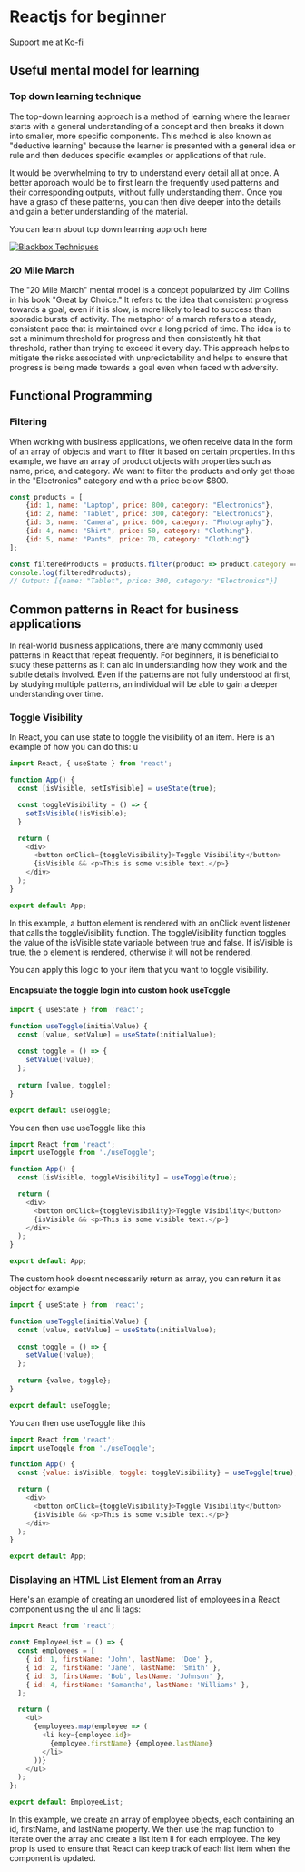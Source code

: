 # Reactjs for beginner

Support me at [Ko-fi](https://ko-fi.com/secretbasex)

## Useful mental model for learning

### Top down learning technique

The top-down learning approach is a method of learning where the learner starts with a general understanding of a concept and then breaks it down into smaller, more specific components. This method is also known as "deductive learning" because the learner is presented with a general idea or rule and then deduces specific examples or applications of that rule.

It would be overwhelming to try to understand every detail all at once. A better approach would be to first learn the frequently used patterns and their corresponding outputs, without fully understanding them. Once you have a grasp of these patterns, you can then dive deeper into the details and gain a better understanding of the material.

You can learn about top down learning approch here

[![Blackbox Techniques](https://img.youtube.com/vi/RDzsrmMl48I/0.jpg)](https://www.youtube.com/watch?v=RDzsrmMl48I)

### 20 Mile March

The "20 Mile March" mental model is a concept popularized by Jim Collins in his book "Great by Choice." It refers to the idea that consistent progress towards a goal, even if it is slow, is more likely to lead to success than sporadic bursts of activity. The metaphor of a march refers to a steady, consistent pace that is maintained over a long period of time. The idea is to set a minimum threshold for progress and then consistently hit that threshold, rather than trying to exceed it every day. This approach helps to mitigate the risks associated with unpredictability and helps to ensure that progress is being made towards a goal even when faced with adversity.

## Functional Programming 

### Filtering

When working with business applications, we often receive data in the form of an array of objects and want to filter it based on certain properties. In this example, we have an array of product objects with properties such as name, price, and category. We want to filter the products and only get those in the "Electronics" category and with a price below $800.

```javascript
const products = [
    {id: 1, name: "Laptop", price: 800, category: "Electronics"},
    {id: 2, name: "Tablet", price: 300, category: "Electronics"},
    {id: 3, name: "Camera", price: 600, category: "Photography"},
    {id: 4, name: "Shirt", price: 50, category: "Clothing"},
    {id: 5, name: "Pants", price: 70, category: "Clothing"}
];

const filteredProducts = products.filter(product => product.category === "Electronics" && product.price < 800);
console.log(filteredProducts); 
// Output: [{name: "Tablet", price: 300, category: "Electronics"}]
```

## Common patterns in React for business applications
In real-world business applications, there are many commonly used patterns in React that repeat frequently. For beginners, it is beneficial to study these patterns as it can aid in understanding how they work and the subtle details involved. Even if the patterns are not fully understood at first, by studying multiple patterns, an individual will be able to gain a deeper understanding over time.

### Toggle Visibility

In React, you can use state to toggle the visibility of an item. Here is an example of how you can do this:
u
```javascript
import React, { useState } from 'react';

function App() {
  const [isVisible, setIsVisible] = useState(true);

  const toggleVisibility = () => {
    setIsVisible(!isVisible);
  }

  return (
    <div>
      <button onClick={toggleVisibility}>Toggle Visibility</button>
      {isVisible && <p>This is some visible text.</p>}
    </div>
  );
}

export default App;
```
In this example, a button element is rendered with an onClick event listener that calls the toggleVisibility function. The toggleVisibility function toggles the value of the isVisible state variable between true and false. If isVisible is true, the p element is rendered, otherwise it will not be rendered.

You can apply this logic to your item that you want to toggle visibility.

#### Encapsulate the toggle login into custom hook useToggle

```javascript
import { useState } from 'react';

function useToggle(initialValue) {
  const [value, setValue] = useState(initialValue);
  
  const toggle = () => {
    setValue(!value);
  };
  
  return [value, toggle];
}

export default useToggle;
```

You can then use useToggle like this

```javascript
import React from 'react';
import useToggle from './useToggle';

function App() {
  const [isVisible, toggleVisibility] = useToggle(true);

  return (
    <div>
      <button onClick={toggleVisibility}>Toggle Visibility</button>
      {isVisible && <p>This is some visible text.</p>}
    </div>
  );
}

export default App;
```

The custom hook doesnt necessarily return as array, you can return it as object for example

```javascript
import { useState } from 'react';

function useToggle(initialValue) {
  const [value, setValue] = useState(initialValue);
  
  const toggle = () => {
    setValue(!value);
  };
  
  return {value, toggle};
}

export default useToggle;
```

You can then use useToggle like this

```javascript
import React from 'react';
import useToggle from './useToggle';

function App() {
  const {value: isVisible, toggle: toggleVisibility} = useToggle(true);

  return (
    <div>
      <button onClick={toggleVisibility}>Toggle Visibility</button>
      {isVisible && <p>This is some visible text.</p>}
    </div>
  );
}

export default App;
```

### Displaying an HTML List Element from an Array 

Here's an example of creating an unordered list of employees in a React component using the ul and li tags:

```js
import React from 'react';

const EmployeeList = () => {
  const employees = [
    { id: 1, firstName: 'John', lastName: 'Doe' },
    { id: 2, firstName: 'Jane', lastName: 'Smith' },
    { id: 3, firstName: 'Bob', lastName: 'Johnson' },
    { id: 4, firstName: 'Samantha', lastName: 'Williams' },
  ];

  return (
    <ul>
      {employees.map(employee => (
        <li key={employee.id}>
          {employee.firstName} {employee.lastName}
        </li>
      ))}
    </ul>
  );
};

export default EmployeeList;
```

In this example, we create an array of employee objects, each containing an id, firstName, and lastName property. We then use the map function to iterate over the array and create a list item li for each employee. The key prop is used to ensure that React can keep track of each list item when the component is updated.
